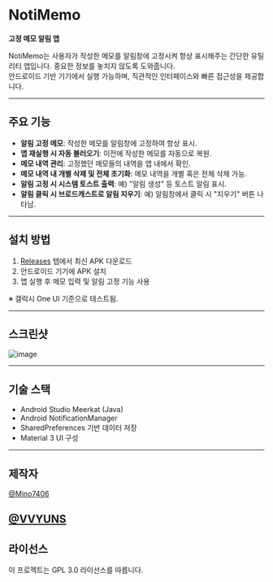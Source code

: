 # NotiMemo

**고정 메모 알림 앱**

NotiMemo는 사용자가 작성한 메모를 알림창에 고정시켜 항상 표시해주는 간단한 유틸리티 앱입니다. 중요한 정보를 놓치지 않도록 도와줍니다.  
안드로이드 기반 기기에서 실행 가능하며, 직관적인 인터페이스와 빠른 접근성을 제공합니다.

---

## 주요 기능

-  **알림 고정 메모**: 작성한 메모를 알림창에 고정하여 항상 표시.
-  **앱 재실행 시 자동 불러오기**: 이전에 작성한 메모를 자동으로 복원.
-  **메모 내역 관리**: 고정했던 메모들의 내역을 앱 내에서 확인.
-  **메모 내역 내 개별 삭제 및 전체 초기화**: 메모 내역을 개별 혹은 전체 삭제 가능.
-  **알림 고정 시 시스템 토스트 출력**: 예) "알림 생성" 등 토스트 알림 표시.
-  **알림 클릭 시 브로드캐스트로 알림 지우기**: 예) 알림창에서 클릭 시 "지우기" 버튼 나타남.

---

## 설치 방법

1. [Releases](https://github.com/Mino7406/NotiMemo/releases) 탭에서 최신 APK 다운로드
2. 안드로이드 기기에 APK 설치
3. 앱 실행 후 메모 입력 및 알림 고정 기능 사용

※ 갤럭시 One UI 기준으로 테스트됨.

---

## 스크린샷

![image](https://github.com/user-attachments/assets/4b85aafb-33bd-4f22-ae81-0fb482e75c18)


---

## 기술 스택

- Android Studio Meerkat (Java)
- Android NotificationManager
- SharedPreferences 기반 데이터 저장
- Material 3 UI 구성

---

## 제작자

[@Mino7406](https://github.com/Mino7406)

[@VVYUNS](https://github.com/VVYUNS)
---

## 라이선스

이 프로젝트는 GPL 3.0 라이선스를 따릅니다.
